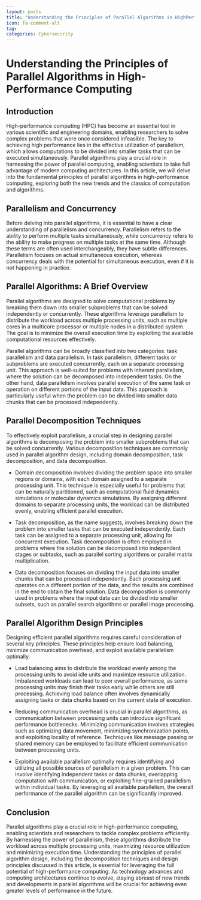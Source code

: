 ```yaml
---
layout: posts
title: "Understanding the Principles of Parallel Algorithms in HighPerformance Computing"
icon: fa-comment-alt
tag:      
categories: Cybersecurity
---
```



# Understanding the Principles of Parallel Algorithms in High-Performance Computing

## Introduction

High-performance computing (HPC) has become an essential tool in various scientific and engineering domains, enabling researchers to solve complex problems that were once considered infeasible. The key to achieving high performance lies in the effective utilization of parallelism, which allows computations to be divided into smaller tasks that can be executed simultaneously. Parallel algorithms play a crucial role in harnessing the power of parallel computing, enabling scientists to take full advantage of modern computing architectures. In this article, we will delve into the fundamental principles of parallel algorithms in high-performance computing, exploring both the new trends and the classics of computation and algorithms.

## Parallelism and Concurrency

Before delving into parallel algorithms, it is essential to have a clear understanding of parallelism and concurrency. Parallelism refers to the ability to perform multiple tasks simultaneously, while concurrency refers to the ability to make progress on multiple tasks at the same time. Although these terms are often used interchangeably, they have subtle differences. Parallelism focuses on actual simultaneous execution, whereas concurrency deals with the potential for simultaneous execution, even if it is not happening in practice.

## Parallel Algorithms: A Brief Overview

Parallel algorithms are designed to solve computational problems by breaking them down into smaller subproblems that can be solved independently or concurrently. These algorithms leverage parallelism to distribute the workload across multiple processing units, such as multiple cores in a multicore processor or multiple nodes in a distributed system. The goal is to minimize the overall execution time by exploiting the available computational resources effectively.

Parallel algorithms can be broadly classified into two categories: task parallelism and data parallelism. In task parallelism, different tasks or subproblems are executed concurrently, each on a separate processing unit. This approach is well-suited for problems with inherent parallelism, where the solution can be decomposed into independent tasks. On the other hand, data parallelism involves parallel execution of the same task or operation on different portions of the input data. This approach is particularly useful when the problem can be divided into smaller data chunks that can be processed independently.

## Parallel Decomposition Techniques

To effectively exploit parallelism, a crucial step in designing parallel algorithms is decomposing the problem into smaller subproblems that can be solved concurrently. Various decomposition techniques are commonly used in parallel algorithm design, including domain decomposition, task decomposition, and data decomposition.

- Domain decomposition involves dividing the problem space into smaller regions or domains, with each domain assigned to a separate processing unit. This technique is especially useful for problems that can be naturally partitioned, such as computational fluid dynamics simulations or molecular dynamics simulations. By assigning different domains to separate processing units, the workload can be distributed evenly, enabling efficient parallel execution.

- Task decomposition, as the name suggests, involves breaking down the problem into smaller tasks that can be executed independently. Each task can be assigned to a separate processing unit, allowing for concurrent execution. Task decomposition is often employed in problems where the solution can be decomposed into independent stages or subtasks, such as parallel sorting algorithms or parallel matrix multiplication.

- Data decomposition focuses on dividing the input data into smaller chunks that can be processed independently. Each processing unit operates on a different portion of the data, and the results are combined in the end to obtain the final solution. Data decomposition is commonly used in problems where the input data can be divided into smaller subsets, such as parallel search algorithms or parallel image processing.

## Parallel Algorithm Design Principles

Designing efficient parallel algorithms requires careful consideration of several key principles. These principles help ensure load balancing, minimize communication overhead, and exploit available parallelism optimally.

- Load balancing aims to distribute the workload evenly among the processing units to avoid idle units and maximize resource utilization. Imbalanced workloads can lead to poor overall performance, as some processing units may finish their tasks early while others are still processing. Achieving load balance often involves dynamically assigning tasks or data chunks based on the current state of execution.

- Reducing communication overhead is crucial in parallel algorithms, as communication between processing units can introduce significant performance bottlenecks. Minimizing communication involves strategies such as optimizing data movement, minimizing synchronization points, and exploiting locality of reference. Techniques like message passing or shared memory can be employed to facilitate efficient communication between processing units.

- Exploiting available parallelism optimally requires identifying and utilizing all possible sources of parallelism in a given problem. This can involve identifying independent tasks or data chunks, overlapping computation with communication, or exploiting fine-grained parallelism within individual tasks. By leveraging all available parallelism, the overall performance of the parallel algorithm can be significantly improved.

## Conclusion

Parallel algorithms play a crucial role in high-performance computing, enabling scientists and researchers to tackle complex problems efficiently. By harnessing the power of parallelism, these algorithms distribute the workload across multiple processing units, maximizing resource utilization and minimizing execution time. Understanding the principles of parallel algorithm design, including the decomposition techniques and design principles discussed in this article, is essential for leveraging the full potential of high-performance computing. As technology advances and computing architectures continue to evolve, staying abreast of new trends and developments in parallel algorithms will be crucial for achieving even greater levels of performance in the future.